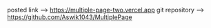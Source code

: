 posted link --> https://multiple-page-two.vercel.app
git repository --> https://github.com/Aswik1043/MultiplePage
